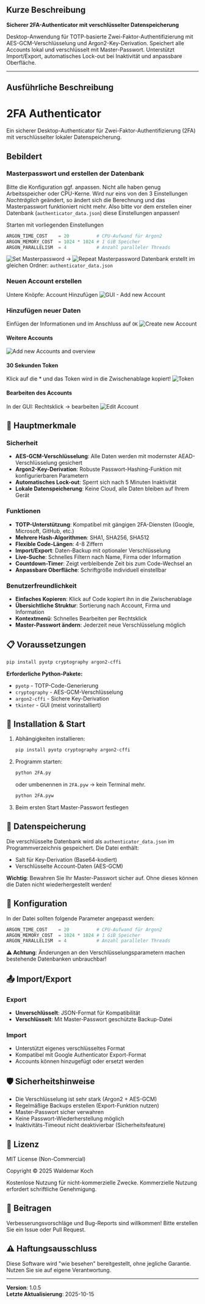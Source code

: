 ## Kurze Beschreibung

**Sicherer 2FA-Authenticator mit verschlüsselter Datenspeicherung**

Desktop-Anwendung für TOTP-basierte Zwei-Faktor-Authentifizierung mit AES-GCM-Verschlüsselung und Argon2-Key-Derivation. Speichert alle Accounts lokal und verschlüsselt mit Master-Passwort. Unterstützt Import/Export, automatisches Lock-out bei Inaktivität und anpassbare Oberfläche.

---

## Ausführliche Beschreibung

# 2FA Authenticator

Ein sicherer Desktop-Authenticator für Zwei-Faktor-Authentifizierung (2FA) mit verschlüsselter lokaler Datenspeicherung.

## Bebildert
### Masterpasswort und erstellen der Datenbank
Bitte die Konfiguration ggf. anpassen. Nicht alle haben genug Arbeitsspeicher oder CPU-Kerne. 
Wird nur eins von den 3 Einstellungen *Nachträglich* geändert, so ändert sich die Berechnung und das Masterpasswort funktioniert nicht mehr.
Also bitte vor dem erstellen einer Datenbank (`authenticator_data.json`) diese Einstellungen anpassen!

Starten mit vorliegenden Einstellungen
```python
ARGON_TIME_COST    = 20          # CPU-Aufwand für Argon2
ARGON_MEMORY_COST  = 1024 * 1024 # 1 GiB Speicher
ARGON_PARALLELISM  = 4           # Anzahl paralleler Threads
```
![Set Masterpassword](./images_/2fa_master_pw.jpg) → ![Repeat Masterpassword](./images_/2fa_master_pw_b.jpg)
Datenbank erstellt im gleichen Ordner: `authenticator_data.json`
### Neuen Account erstellen
Untere Knöpfe: Account Hinzufügen
![GUI - Add new Account](./images_/2fa_GUI_add_account.jpg)
### Hinzufügen neuer Daten
Einfügen der Informationen und im Anschluss auf `OK`
![Create new Account](./images_/2fa_new_account.jpg)
#### Weitere Accounts 
![Add new Accounts and overview](./images_/2fa_gui_with_new_account.jpg)
#### 30 Sekunden Token
Klick auf die \* und das Token wird in die Zwischenablage kopiert!
![Token](./images_/2fa_gui_with_new_account_token.jpg)
#### Bearbeiten des Accounts
In der GUI: Rechtsklick → bearbeiten
![Edit Account](./images_/2fa_gui_with_new_account_edit.jpg)



## 🔐 Hauptmerkmale

### Sicherheit
- **AES-GCM-Verschlüsselung**: Alle Daten werden mit modernster AEAD-Verschlüsselung gesichert
- **Argon2-Key-Derivation**: Robuste Passwort-Hashing-Funktion mit konfigurierbaren Parametern
- **Automatisches Lock-out**: Sperrt sich nach 5 Minuten Inaktivität
- **Lokale Datenspeicherung**: Keine Cloud, alle Daten bleiben auf Ihrem Gerät

### Funktionen
- **TOTP-Unterstützung**: Kompatibel mit gängigen 2FA-Diensten (Google, Microsoft, GitHub, etc.)
- **Mehrere Hash-Algorithmen**: SHA1, SHA256, SHA512
- **Flexible Code-Längen**: 4-8 Ziffern
- **Import/Export**: Daten-Backup mit optionaler Verschlüsselung
- **Live-Suche**: Schnelles Filtern nach Name, Firma oder Information
- **Countdown-Timer**: Zeigt verbleibende Zeit bis zum Code-Wechsel an
- **Anpassbare Oberfläche**: Schriftgröße individuell einstellbar

### Benutzerfreundlichkeit
- **Einfaches Kopieren**: Klick auf Code kopiert ihn in die Zwischenablage
- **Übersichtliche Struktur**: Sortierung nach Account, Firma und Information
- **Kontextmenü**: Schnelles Bearbeiten per Rechtsklick
- **Master-Passwort ändern**: Jederzeit neue Verschlüsselung möglich

## 📋 Voraussetzungen

```bash
pip install pyotp cryptography argon2-cffi
```

**Erforderliche Python-Pakete:**
- `pyotp` - TOTP-Code-Generierung
- `cryptography` - AES-GCM-Verschlüsselung
- `argon2-cffi` - Sichere Key-Derivation
- `tkinter` - GUI (meist vorinstalliert)

## 🚀 Installation & Start

1. Abhängigkeiten installieren:
   ```bash
   pip install pyotp cryptography argon2-cffi
   ```

2. Programm starten:
   ```bash
   python 2FA.py
   ```
   oder umbenennen in `2FA.pyw` → kein Terminal mehr.
   ```bash
   python 2FA.pyw
   ```

3. Beim ersten Start Master-Passwort festlegen

## 💾 Datenspeicherung

Die verschlüsselte Datenbank wird als `authenticator_data.json` im Programmverzeichnis gespeichert. Die Datei enthält:
- Salt für Key-Derivation (Base64-kodiert)
- Verschlüsselte Account-Daten (AES-GCM)

**Wichtig**: Bewahren Sie Ihr Master-Passwort sicher auf. Ohne dieses können die Daten nicht wiederhergestellt werden!

## 🔧 Konfiguration

In der Datei sollten folgende Parameter angepasst werden:

```python
ARGON_TIME_COST    = 20          # CPU-Aufwand für Argon2
ARGON_MEMORY_COST  = 1024 * 1024 # 1 GiB Speicher
ARGON_PARALLELISM  = 4           # Anzahl paralleler Threads
```

**⚠️ Achtung**: Änderungen an den Verschlüsselungsparametern machen bestehende Datenbanken unbrauchbar!

## 📤 Import/Export

### Export
- **Unverschlüsselt**: JSON-Format für Kompatibilität
- **Verschlüsselt**: Mit Master-Passwort geschützte Backup-Datei

### Import
- Unterstützt eigenes verschlüsseltes Format
- Kompatibel mit Google Authenticator Export-Format
- Accounts können hinzugefügt oder ersetzt werden

## 🛡️ Sicherheitshinweise

- Die Verschlüsselung ist sehr stark (Argon2 + AES-GCM)
- Regelmäßige Backups erstellen (Export-Funktion nutzen)
- Master-Passwort sicher verwahren
- Keine Passwort-Wiederherstellung möglich
- Inaktivitäts-Timeout nicht deaktivierbar (Sicherheitsfeature)

## 📝 Lizenz

MIT License (Non-Commercial)

Copyright © 2025 Waldemar Koch

Kostenlose Nutzung für nicht-kommerzielle Zwecke. Kommerzielle Nutzung erfordert schriftliche Genehmigung.

## 🤝 Beitragen

Verbesserungsvorschläge und Bug-Reports sind willkommen! Bitte erstellen Sie ein Issue oder Pull Request.

## ⚠️ Haftungsausschluss

Diese Software wird "wie besehen" bereitgestellt, ohne jegliche Garantie. Nutzen Sie sie auf eigene Verantwortung.

---

**Version**: 1.0.5  
**Letzte Aktualisierung**: 2025-10-15
